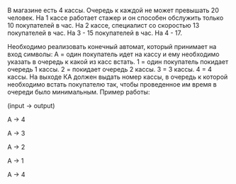 В магазине есть 4 кассы. Очередь к каждой не может превышать 20 человек.
На 1 кассе работает стажер и он способен обслужить только 10 покупателей в час.
На 2 кассе, специалист со скоростью 13 покупателей в час.
На 3 - 15 покупателей в час.
На 4 - 17.

Необходимо реализовать конечный автомат, который принимает на вход символы:
A = один покупатель идет на кассу и ему необходимо указать в очередь к какой из касс встать.
1 = один покупатель покидает очередь 1 кассы.
2 = покидает очередь 2 кассы.
3 = 3 кассы.
4 = 4 кассы.
На выходе КА должен выдать номер кассы, в очередь к которой необходимо встать покупателю так, чтобы проведенное им время в очереди было минимальным.
Пример работы:

(input -> output)

A -> 4

A -> 3

A -> 2

A -> 1

A -> 4